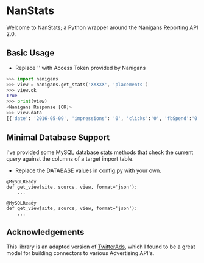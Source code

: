 # NanStats

Welcome to NanStats; a Python wrapper around the Nanigans Reporting API 2.0. 

## Basic Usage

* Replace '' with Access Token provided by Nanigans

```python
>>> import nanigans
>>> view = nanigans.get_stats('XXXXX', 'placements')
>>> view.ok
True
>>> print(view)
<Nanigans Response [OK]>
>>> view.data
[{'date': '2016-05-09', 'impressions': '0', 'clicks':'0', 'fbSpend':'0.00', 'budgetPool': 'A'},...]
```

## Minimal Database Support

I've provided some MySQL database stats methods that check the current query against the columns of a target import table.

* Replace the DATABASE values in config.py with your own. 

```
@MySQLReady
def get_view(site, source, view, format='json'):
	...

@MySQLReady
def get_view(site, source, view, format='json'):
	...
```

## Acknowledgements

This library is an adapted version of [TwitterAds](https://github.com/essence-tech/twitter-ads-api), which I found to be a great model for building connectors to various Advertising API's. 



